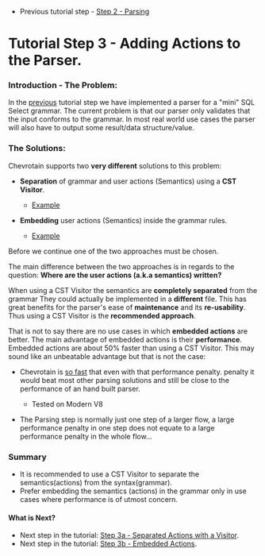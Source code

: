 * Previous tutorial step - [Step 2 - Parsing](https://github.com/SAP/chevrotain/blob/master/docs/tutorial/step2_parsing.md)

# Tutorial Step 3 - Adding Actions to the Parser.

### Introduction - The Problem:
In the [previous](https://github.com/SAP/chevrotain/blob/master/docs/tutorial/step2_parsing.md) tutorial step
we have implemented a parser for a "mini" SQL Select grammar. The current problem is that our parser only
validates that the input conforms to the grammar. In most real world use cases the parser will also have to output some 
result/data structure/value.

### The Solutions:

Chevrotain supports two **very different** solutions to this problem:

 * **Separation** of grammar and user actions (Semantics) using a **CST Visitor**.
   - [Example](https://github.com/SAP/chevrotain/blob/master/examples/grammars/calculator/calculator_pure_grammar.js)
   
 * **Embedding** user actions (Semantics) inside the grammar rules.
   - [Example](https://github.com/SAP/chevrotain/blob/master/examples/grammars/calculator/calculator_embedded_actions.js)
   
Before we continue one of the two approaches must be chosen.

The main difference between the two approaches is in regards to the question:
**Where are the user actions (a.k.a semantics) written?**

When using a CST Visitor the semantics are **completely separated** from the grammar
They could actually be implemented in a **different** file. This has great benefits
for the parser's ease of **maintenance** and its **re-usability**.
Thus using a CST Visitor is the **recommended approach**.
  
That is not to say there are no use cases in which **embedded actions** are better.
The main advantage of embedded actions is their **performance**. Embedded actions are
about 50% faster than using a CST Visitor. This may sound like an unbeatable advantage
but that is not the case:

* Chevrotain is [so fast](http://sap.github.io/chevrotain/performance/) that even with that performance penalty.
  penalty it would beat most other parsing solutions and still be close to the performance of an hand built parser.
  - Tested on Modern V8

* The Parsing step is normally just one step of a larger flow, a large performance penalty in one step
  does not equate to a large performance penalty in the whole flow...
 
 
### Summary

* It is recommended to use a CST Visitor to separate the semantics(actions) from the syntax(grammar).
* Prefer embedding the semantics (actions) in the grammar only in use cases where performance is of utmost concern.

#### What is Next?
* Next step in the tutorial: [Step 3a - Separated Actions with a Visitor](https://github.com/SAP/chevrotain/blob/master/docs/tutorial/step3a_adding_actions_visitor.md).
* Next step in the tutorial: [Step 3b - Embedded Actions](https://github.com/SAP/chevrotain/blob/master/docs/tutorial/step3b_adding_actions_embedded.md).

